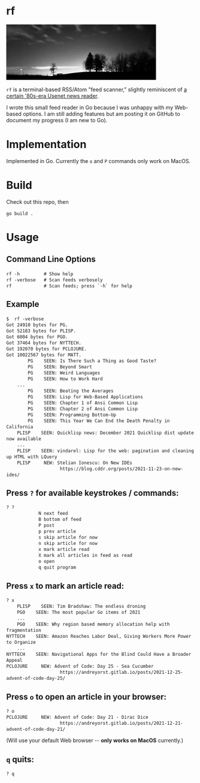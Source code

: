 # rf


<img src="/nightscan.jpeg" width="400">

`rf` is a terminal-based RSS/Atom "feed scanner," slightly reminiscent of [a certain '80s-era Usenet news reader](https://en.wikipedia.org/wiki/Rn_(newsreader)).

I wrote this small feed reader in Go because I was unhappy with my Web-based options.  I am still adding features but am posting it on GitHub to document my progress (I am new to Go).

# Implementation

Implemented in Go.  Currently the `o` and `P` commands only work on MacOS.

# Build

Check out this repo, then

    go build .

# Usage

## Command Line Options

    rf -h         # Show help
    rf -verbose   # Scan feeds verbosely
    rf            # Scan feeds; press `-h` for help

## Example

    $  rf -verbose
    Got 24910 bytes for PG.
    Got 52183 bytes for PLISP.
    Got 6004 bytes for PGO.
    Got 37464 bytes for NYTTECH.
    Got 192070 bytes for PCLOJURE.
    Got 10022567 bytes for MATT.
            PG    SEEN: Is There Such a Thing as Good Taste?
            PG    SEEN: Beyond Smart
            PG    SEEN: Weird Languages
            PG    SEEN: How to Work Hard
        ...
            PG    SEEN: Beating the Averages
            PG    SEEN: Lisp for Web-Based Applications
            PG    SEEN: Chapter 1 of Ansi Common Lisp
            PG    SEEN: Chapter 2 of Ansi Common Lisp
            PG    SEEN: Programming Bottom-Up
            PG    SEEN: This Year We Can End the Death Penalty in California
        PLISP    SEEN: Quicklisp news: December 2021 Quicklisp dist update now available
        ...
        PLISP    SEEN: vindarel: Lisp for the web: pagination and cleaning up HTML with LQuery
        PLISP     NEW: Stelian Ionescu: On New IDEs
                        https://blog.cddr.org/posts/2021-11-23-on-new-ides/

## Press `?` for available keystrokes / commands:
    ? ?
				N next feed
				B bottom of feed
				P post
				p prev article
				s skip article for now
				n skip article for now
				x mark article read
				X mark all articles in feed as read
				o open
				q quit program

## Press `x` to mark an article read:
    ? x
        PLISP    SEEN: Tim Bradshaw: The endless droning
        PGO    SEEN: The most popular Go items of 2021
        ...
        PGO    SEEN: Why region based memory allocation help with fragmentation
    NYTTECH    SEEN: Amazon Reaches Labor Deal, Giving Workers More Power to Organize
        ...
    NYTTECH    SEEN: Navigational Apps for the Blind Could Have a Broader Appeal
    PCLOJURE     NEW: Advent of Code: Day 25 - Sea Cucumber
                        https://andreyorst.gitlab.io/posts/2021-12-25-advent-of-code-day-25/

## Press `o` to open an article in your browser:

    ? o
    PCLOJURE     NEW: Advent of Code: Day 21 - Dirac Dice
                        https://andreyorst.gitlab.io/posts/2021-12-21-advent-of-code-day-21/

(Will use your default Web browser -- **only works on MacOS** currently.)

## `q` quits:
    ? q
